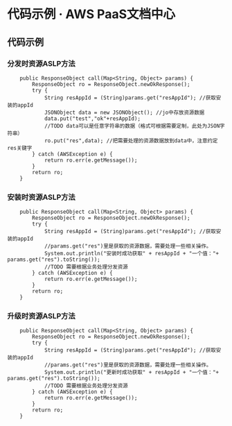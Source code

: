 # 代码示例 · AWS PaaS文档中心

## 代码示例

### 分发时资源ASLP方法
    
    
        public ResponseObject call(Map<String, Object> params) {
            ResponseObject ro = ResponseObject.newOkResponse();
            try {
                String resAppId = (String)params.get("resAppId"); //获取安装的appId
                JSONObject data = new JSONObject(); //jo中存放资源数据
                data.put("test","ok"+resAppId);
                //TODO data可以是任意字符串的数据（格式可根据需要定制，此处为JSON字符串）
                ro.put("res",data); //把需要处理的资源数据放到data中，注意约定res关键字
            } catch (AWSException e) {
                return ro.err(e.getMessage());
            }
            return ro;
        }
    

### 安装时资源ASLP方法
    
    
        public ResponseObject call(Map<String, Object> params) {
            ResponseObject ro = ResponseObject.newOkResponse();
            try {
                String resAppId = (String)params.get("resAppId"); //获取安装的appId
                //params.get("res")里是获取的资源数据，需要处理一些相关操作。
                System.out.println("安装时成功获取" + resAppId + "一个值："+ params.get("res").toString());
                //TODO 需要根据业务处理分发资源
            } catch (AWSException e) {
                return ro.err(e.getMessage());
            }
            return ro;
        }
    

### 升级时资源ASLP方法
    
    
        public ResponseObject call(Map<String, Object> params) {
            ResponseObject ro = ResponseObject.newOkResponse();
            try {
                String resAppId = (String)params.get("resAppId"); //获取安装的appId
                //params.get("res")里是获取的资源数据，需要处理一些相关操作。
                System.out.println("更新时成功获取" + resAppId + "一个值："+ params.get("res").toString());
                //TODO 需要根据业务处理分发资源
            } catch (AWSException e) {
                return ro.err(e.getMessage());
            }
            return ro;
        }